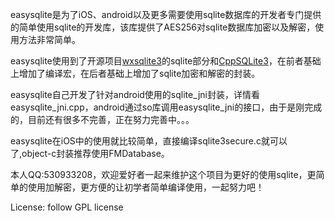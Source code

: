 easysqlite是为了iOS、android以及更多需要使用sqlite数据库的开发者专门提供的简单使用sqlite的开发库，该库提供了AES256对sqlite数据库加密以及解密，使用方法非常简单。

easysqlite使用到了开源项目[wxsqlite3](http://sourceforge.net/projects/wxcode/files/Components/wxSQLite3)的sqlite部分和[CppSQLite3](https://github.com/NeoSmart/CppSQLite)，在前者基础上增加了编译宏，在后者基础上增加了sqlite加密和解密的封装。

easysqlite自己开发了针对android使用的sqlite_jni封装，详情看easysqlite_jni.cpp，android通过so库调用easysqlite_jni的接口，由于是刚完成的，目前还有很多不完善，正在努力完善中。。。

easysqlite在iOS中的使用就比较简单，直接编译sqlite3secure.c就可以了,object-c封装推荐使用FMDatabase。

本人QQ:530933208，欢迎爱好者一起来维护这个项目为更好的使用sqlite，更简单的使用加解密，更方便的让初学者简单编译使用，一起努力吧！

License:
follow GPL license
